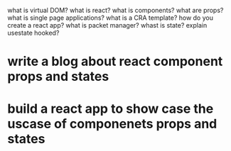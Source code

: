 what is virtual DOM?
what is react?
what is components?
what are props?
what is single page applications?
what is a CRA template?
how do you create a react app?
what is packet manager?
whast is state?
explain usestate hooked?


# write a blog about react component  props and states
# build a react app to show case the uscase of componenets props and states 